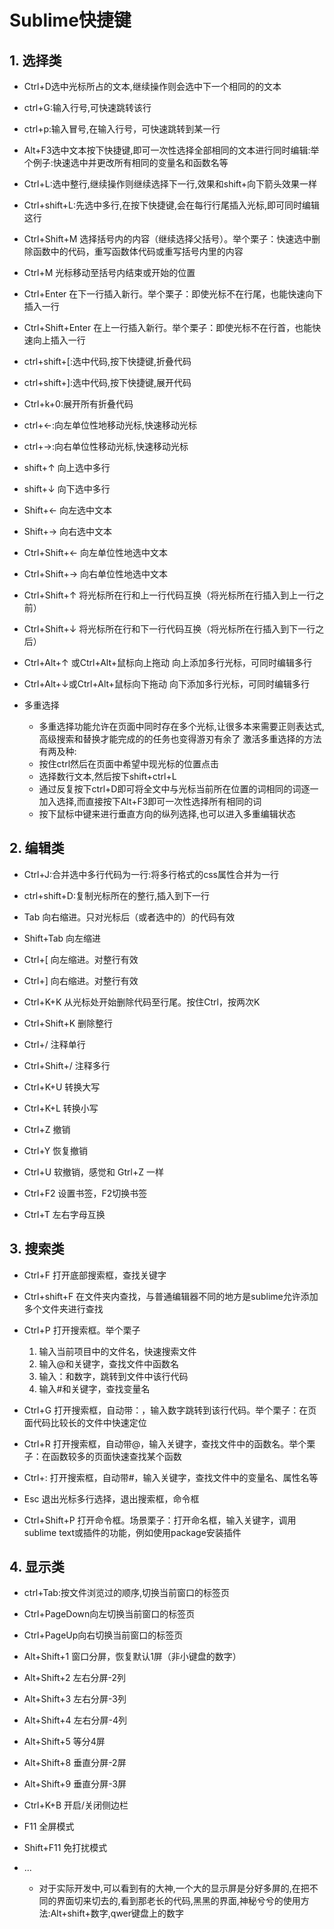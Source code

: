 # Sublime快捷键

## 1. 选择类
- Ctrl+D选中光标所占的文本,继续操作则会选中下一个相同的的文本

- ctrl+G:输入行号,可快速跳转该行

- ctrl+p:输入冒号,在输入行号，可快速跳转到某一行

- Alt+F3选中文本按下快捷键,即可一次性选择全部相同的文本进行同时编辑:举个例子:快速选中并更改所有相同的变量名和函数名等

- Ctrl+L:选中整行,继续操作则继续选择下一行,效果和shift+向下箭头效果一样
<!-- more -->
- Ctrl+shift+L:先选中多行,在按下快捷键,会在每行行尾插入光标,即可同时编辑这行

- Ctrl+Shift+M 选择括号内的内容（继续选择父括号）。举个栗子：快速选中删除函数中的代码，重写函数体代码或重写括号内里的内容

- Ctrl+M 光标移动至括号内结束或开始的位置

- Ctrl+Enter 在下一行插入新行。举个栗子：即使光标不在行尾，也能快速向下插入一行

- Ctrl+Shift+Enter 在上一行插入新行。举个栗子：即使光标不在行首，也能快速向上插入一行

- ctrl+shift+[:选中代码,按下快捷键,折叠代码

- ctrl+shift+]:选中代码,按下快捷键,展开代码

- Ctrl+k+0:展开所有折叠代码

- ctrl+←:向左单位性地移动光标,快速移动光标

- ctrl+→:向右单位性移动光标,快速移动光标

- shift+↑ 向上选中多行

- shift+↓ 向下选中多行

- Shift+← 向左选中文本

- Shift+→ 向右选中文本

- Ctrl+Shift+← 向左单位性地选中文本

- Ctrl+Shift+→ 向右单位性地选中文本

- Ctrl+Shift+↑ 将光标所在行和上一行代码互换（将光标所在行插入到上一行之前）

- Ctrl+Shift+↓ 将光标所在行和下一行代码互换（将光标所在行插入到下一行之后）

- Ctrl+Alt+↑ 或Ctrl+Alt+鼠标向上拖动 向上添加多行光标，可同时编辑多行

- Ctrl+Alt+↓或Ctrl+Alt+鼠标向下拖动 向下添加多行光标，可同时编辑多行

- 多重选择
    - 多重选择功能允许在页面中同时存在多个光标,让很多本来需要正则表达式,高级搜索和替换才能完成的的任务也变得游刃有余了 激活多重选择的方法有两及种:
    - 按住ctrl然后在页面中希望中现光标的位置点击
    - 选择数行文本,然后按下shift+ctrl+L
    - 通过反复按下ctrl+D即可将全文中与光标当前所在位置的词相同的词逐一加入选择,而直接按下Alt+F3即可一次性选择所有相同的词
    - 按下鼠标中键来进行垂直方向的纵列选择,也可以进入多重编辑状态


## 2. 编辑类
- Ctrl+J:合并选中多行代码为一行:将多行格式的css属性合并为一行

- ctrl+shift+D:复制光标所在的整行,插入到下一行

- Tab 向右缩进。只对光标后（或者选中的）的代码有效

- Shift+Tab 向左缩进

- Ctrl+[ 向左缩进。对整行有效

- Ctrl+] 向右缩进。对整行有效

- Ctrl+K+K 从光标处开始删除代码至行尾。按住Ctrl，按两次K

- Ctrl+Shift+K 删除整行

- Ctrl+/ 注释单行

- Ctrl+Shift+/ 注释多行

- Ctrl+K+U 转换大写

- Ctrl+K+L 转换小写

- Ctrl+Z 撤销

- Ctrl+Y 恢复撤销

- Ctrl+U 软撤销，感觉和 Gtrl+Z 一样

- Ctrl+F2 设置书签，F2切换书签

- Ctrl+T 左右字母互换


## 3. 搜索类
- Ctrl+F 打开底部搜索框，查找关键字

- Ctrl+shift+F 在文件夹内查找，与普通编辑器不同的地方是sublime允许添加多个文件夹进行查找

- Ctrl+P 打开搜索框。举个栗子
    1. 输入当前项目中的文件名，快速搜索文件
    2. 输入@和关键字，查找文件中函数名
    3. 输入：和数字，跳转到文件中该行代码
    4. 输入#和关键字，查找变量名

- Ctrl+G 打开搜索框，自动带：，输入数字跳转到该行代码。举个栗子：在页面代码比较长的文件中快速定位

- Ctrl+R 打开搜索框，自动带@，输入关键字，查找文件中的函数名。举个栗子：在函数较多的页面快速查找某个函数

- Ctrl+: 打开搜索框，自动带#，输入关键字，查找文件中的变量名、属性名等

- Esc 退出光标多行选择，退出搜索框，命令框

- Ctrl+Shift+P 打开命令框。场景栗子：打开命名框，输入关键字，调用sublime text或插件的功能，例如使用package安装插件


## 4. 显示类
- ctrl+Tab:按文件浏览过的顺序,切换当前窗口的标签页

- Ctrl+PageDown向左切换当前窗口的标签页

- Ctrl+PageUp向右切换当前窗口的标签页

- Alt+Shift+1 窗口分屏，恢复默认1屏（非小键盘的数字）

- Alt+Shift+2 左右分屏-2列

- Alt+Shift+3 左右分屏-3列

- Alt+Shift+4 左右分屏-4列

- Alt+Shift+5 等分4屏

- Alt+Shift+8 垂直分屏-2屏

- Alt+Shift+9 垂直分屏-3屏

- Ctrl+K+B 开启/关闭侧边栏

- F11 全屏模式

- Shift+F11 免打扰模式

- ...
    - 对于实际开发中,可以看到有的大神,一个大的显示屏是分好多屏的,在把不同的界面切来切去的,看到那老长的代码,黑黑的界面,神秘兮兮的使用方法:Alt+shift+数字,qwer键盘上的数字